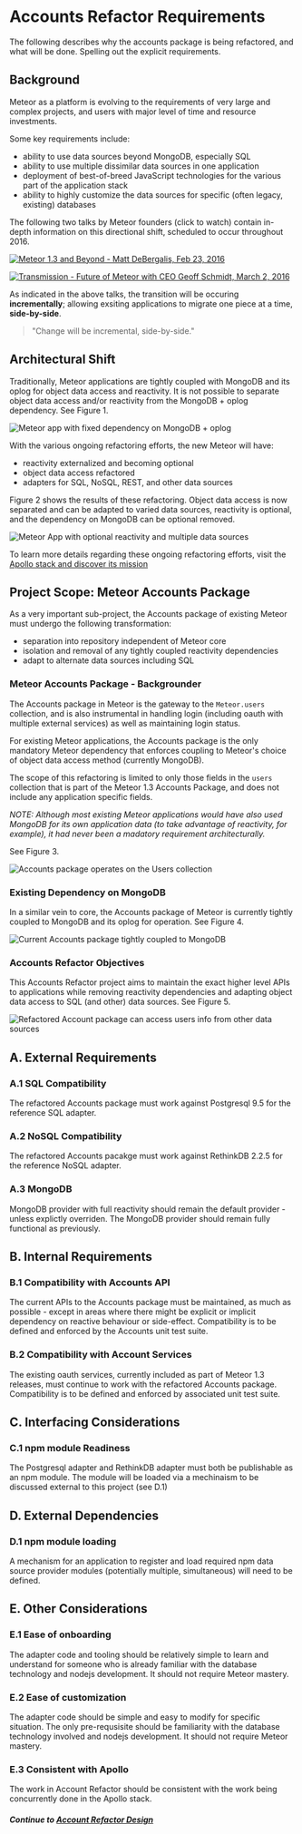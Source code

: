 # Accounts Refactor Requirements

The following describes why the accounts package is being refactored, 
and what will be done. Spelling out the explicit requirements.

## Background

Meteor as a platform is evolving to the requirements of very large
and complex projects, and users with major level of time and resource 
investments.

Some key requirements include:

* ability to use data sources beyond MongoDB, especially SQL 
* ability to use multiple dissimilar data sources in one application
* deployment of best-of-breed JavaScript technologies for the various
part of the application stack
* ability to highly customize the data sources for specific (often
legacy, existing) databases

The following two talks by Meteor founders (click to watch) contain in-depth information
on this directional shift, scheduled to occur throughout 2016.

[![Meteor 1.3 and Beyond - Matt DeBergalis, Feb 23, 2016](https://raw.githubusercontent.com/Sing-Li/bbug/master/images/matttalk.png)](https://www.youtube.com/watch?v=7d0xTR-eYh0)

[![Transmission - Future of Meteor with CEO Geoff Schmidt, March 2, 2016](https://raw.githubusercontent.com/Sing-Li/bbug/master/images/geofftalk.png)]( https://www.youtube.com/watch?v=wylWt-RxYiQ)

As indicated in the above talks, the transition will be occuring
**incrementally**; allowing exsiting applications to migrate one piece
at a time, **side-by-side**.

> "Change will be incremental, side-by-side."

## Architectural Shift

Traditionally, Meteor applications are tightly coupled with MongoDB and
its oplog for object data access and reactivity.  It is not possible to
separate object data access and/or reactivity from the MongoDB + oplog
dependency.   See Figure 1.

![Meteor app with fixed dependency on MongoDB + oplog](https://raw.githubusercontent.com/Sing-Li/bbug/master/images/fig1.png)

With the various ongoing refactoring efforts, the new Meteor will have:

* reactivity externalized and becoming optional
* object data access refactored
* adapters for SQL, NoSQL, REST, and other data sources

Figure 2 shows the results of these refactoring.   Object data access
is now separated and can be adapted to varied data sources, 
reactivity is optional, and the dependency on MongoDB can be 
optional removed.

![Meteor App with optional reactivity and multiple data sources](https://raw.githubusercontent.com/Sing-Li/bbug/master/images/fig2.png)

To learn more details regarding these ongoing refactoring efforts,
visit the [Apollo stack and discover its mission](https://github.com/apollostack/apollo)

## Project Scope:  Meteor Accounts Package

As a very important sub-project, the Accounts package of existing
Meteor must undergo the following transformation:

*  separation into repository independent of Meteor core
*  isolation and removal of any tightly coupled reactivity dependencies
*  adapt to alternate data sources including SQL

### Meteor Accounts Package - Backgrounder

The Accounts package in Meteor is the gateway to the `Meteor.users` 
collection, and is also instrumental in handling login (including
oauth with multiple external services) as well as 
maintaining login status.

For existing Meteor applications, the Accounts package is the
only mandatory Meteor dependency that enforces coupling to Meteor's
choice of object data access method (currently MongoDB).  

The scope of this refactoring is limited to only those fields in the
`users` collection that is part of the Meteor 1.3 Accounts Package,
and does not include any application specific fields.

_NOTE: Although most existing Meteor applications 
would have also used MongoDB for its own application data (to take 
advantage of reactivity, for example), it had never been a madatory 
requirement architecturally._  


See Figure 3.

![Accounts package operates on the Users collection](https://raw.githubusercontent.com/Sing-Li/bbug/master/images/fig3.png)

### Existing Dependency on MongoDB

In a similar vein to core, the Accounts package of Meteor is currently
tightly coupled to MongoDB and its oplog for operation.  See Figure 4.

![Current Accounts package tightly coupled to MongoDB](https://raw.githubusercontent.com/Sing-Li/bbug/master/images/fig4.png)

### Accounts Refactor Objectives

This Accounts Refactor project aims to maintain the exact higher level
APIs to applications while removing reactivity dependencies and 
adapting object data access to SQL (and other) data sources. See Figure
5.

![Refactored Account package can access users info from other data sources](https://raw.githubusercontent.com/Sing-Li/bbug/master/images/fig5.png)


## A.  External Requirements

### A.1 SQL Compatibility
The refactored Accounts package must work against Postgresql 9.5 
 for the reference SQL adapter.

### A.2 NoSQL Compatibility
The refactored Accounts pacakge must work against RethinkDB 2.2.5 for
the reference NoSQL adapter.

### A.3 MongoDB
MongoDB provider with full reactivity should remain the default
provider - unless explictly overriden.  The MongoDB provider should
remain fully functional as previously.

## B. Internal Requirements

### B.1 Compatibility with Accounts API
The current APIs to the Accounts package must be maintained, as much 
as possible - except in areas where there might be explicit or
implicit dependency on reactive behaviour or side-effect.  Compatibility
is to be defined and enforced by the Accounts unit test suite.

### B.2 Compatibility with Account Services
The existing oauth services, currently included as part of Meteor
 1.3 releases, must continue to work with the refactored Accounts
  package.  Compatibility is to be defined and enforced by
  associated unit test suite.

## C. Interfacing Considerations

### C.1 npm module Readiness
The Postgresql adapter and RethinkDB adapter must both be publishable 
as an npm module.  The module will be loaded via a mechinaism to
be discussed external to this project (see D.1)

## D. External Dependencies

### D.1 npm module loading
A mechanism for an application to register and load required npm 
data source provider modules (potentially multiple, simultaneous)
 will need to be defined. 
 
## E. Other Considerations

### E.1  Ease of onboarding
The adapter code and tooling should be relatively simple to learn and 
understand for someone who is already familiar with the database 
technology 
and nodejs development. It should not require Meteor mastery.

### E.2  Ease of customization
The adapter code should be simple and easy to modify for specific
situation.   The only pre-requsisite should be familiarity with
the database technology involved and nodejs development. It
should not require Meteor mastery.

### E.3 Consistent with Apollo
The work in Account Refactor should be consistent with the work 
being concurrently done in the Apollo stack.

##### Continue to [Account Refactor Design](account_design.md)












